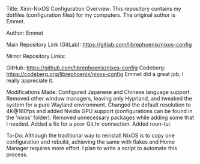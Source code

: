 Title: Xirin-NixOS Configuration
Overview:
This repository contains my dotfiles (configuration files) for my computers. The original author is Emmet.

Author: Emmet

Main Repository Link (GitLab): https://gitlab.com/librephoenix/nixos-config

Mirror Repository Links:

GitHub: https://github.com/librephoenix/nixos-config
Codeberg: https://codeberg.org/librephoenix/nixos-config
Emmet did a great job; I really appreciate it.

Modifications Made:
Configured Japanese and Chinese language support.
Removed other window managers, leaving only Hyprland, and tweaked the system for a pure Wayland environment.
Changed the default resolution to 4K@160fps and added Nvidia GPU support (configurations can be found in the 'nixos' folder).
Removed unnecessary packages while adding some that I needed.
Added a fix for a poor Git.hr connection.
Added roon-tui.

To-Do:
Although the traditional way to reinstall NixOS is to copy one configuration and rebuild, achieving the same with flakes and Home Manager requires more effort. I plan to write a script to automate this process.
